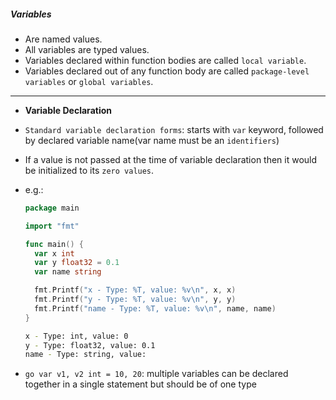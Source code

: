 ##### Variables

- Are named values.
- All variables are typed values.
- Variables declared within function bodies are called `local variable`.
- Variables declared out of any function body are called `package-level variables` or `global variables`.

---

- **Variable Declaration** 

- `Standard variable declaration forms`: starts with `var` keyword, followed by declared variable name(var name must be an `identifiers`)
- If a value is not passed at the time of variable declaration then it would be initialized to its `zero values`.
- e.g.:
  ```go
  package main
  
  import "fmt"
  
  func main() {
  	var x int
  	var y float32 = 0.1
  	var name string
  
  	fmt.Printf("x - Type: %T, value: %v\n", x, x)
  	fmt.Printf("y - Type: %T, value: %v\n", y, y)
  	fmt.Printf("name - Type: %T, value: %v\n", name, name)
  }
  ```
  ```bash
  x - Type: int, value: 0
  y - Type: float32, value: 0.1
  name - Type: string, value: 
  ```

- ```go var v1, v2 int = 10, 20```: multiple variables can be declared together in a single statement but should be of one type
  
  